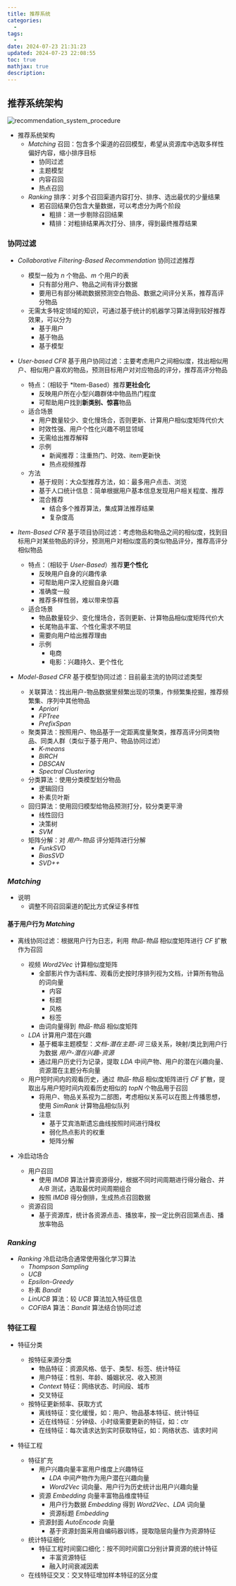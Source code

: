 ```yaml
---
title: 推荐系统
categories:
  - 
tags:
  - 
date: 2024-07-23 21:31:23
updated: 2024-07-23 22:08:55
toc: true
mathjax: true
description: 
---
```


##  推荐系统架构

![recommendation_system_procedure](imgs/recommendation_system_procedure_3.png)

-   推荐系统架构
    -   *Matching* 召回：包含多个渠道的召回模型，希望从资源库中选取多样性偏好内容，缩小排序目标
        -   协同过滤
        -   主题模型
        -   内容召回
        -   热点召回
    -   *Ranking* 排序：对多个召回渠道内容打分、排序、选出最优的少量结果
        -   若召回结果仍包含大量数据，可以考虑分为两个阶段
            -   粗排：进一步剔除召回结果
            -   精排：对粗排结果再次打分、排序，得到最终推荐结果

### 协同过滤

-   *Collaborative Filtering-Based Recommendation* 协同过滤推荐
    -   模型一般为 $n$ 个物品、$m$ 个用户的表
        -   只有部分用户、物品之间有评分数据
        -   要用已有部分稀疏数据预测空白物品、数据之间评分关系，推荐高评分物品
    -   无需太多特定领域的知识，可通过基于统计的机器学习算法得到较好推荐效果，可以分为
        -   基于用户
        -   基于物品
        -   基于模型

-   *User-based CFR* 基于用户协同过滤：主要考虑用户之间相似度，找出相似用户、相似用户喜欢的物品，预测目标用户对对应物品的评分，推荐高评分物品
    -   特点：（相较于 *Item-Based）推荐**更社会化**
        -   反映用户所在小型兴趣群体中物品热门程度
        -   可帮助用户找到**新类别、惊喜**物品
    -   适合场景
        -   用户数量较少、变化慢场合，否则更新、计算用户相似度矩阵代价大
        -   时效性强、用户个性化兴趣不明显领域
        -   无需给出推荐解释
        -   示例
            -   新闻推荐：注重热门、时效、item更新快
            -   热点视频推荐
    -   方法
        -   基于规则：大众型推荐方法，如：最多用户点击、浏览
        -   基于人口统计信息：简单根据用户基本信息发现用户相关程度、推荐
        -   混合推荐
            -   结合多个推荐算法，集成算法推荐结果
            -   复杂度高

-   *Item-Based CFR* 基于项目协同过滤：考虑物品和物品之间的相似度，找到目标用户对某些物品的评分，预测用户对相似度高的类似物品评分，推荐高评分相似物品
    -   特点：（相较于 *User-Based*）推荐**更个性化**
        -   反映用户自身的兴趣传承
        -   可帮助用户深入挖掘自身兴趣
        -   准确度一般
        -   推荐多样性弱，难以带来惊喜
    -   适合场景
        -   物品数量较少、变化慢场合，否则更新、计算物品相似度矩阵代价大
        -   长尾物品丰富、个性化需求不明显
        -   需要向用户给出推荐理由
        -   示例
            -   电商
            -   电影：兴趣持久、更个性化

-   *Model-Based CFR* 基于模型协同过滤：目前最主流的协同过滤类型
    -   关联算法：找出用户-物品数据里频繁出现的项集，作频繁集挖掘，推荐频繁集、序列中其他物品
        -   *Apriori*
        -   *FPTree*
        -   *PrefixSpan*
    -   聚类算法：按照用户、物品基于一定距离度量聚类，推荐高评分同类物品、同类人群（类似于基于用户、物品协同过滤）
        -   *K-means*
        -   *BIRCH*
        -   *DBSCAN*
        -   *Spectral Clustering*
    -   分类算法：使用分类模型划分物品
        -   逻辑回归
        -   朴素贝叶斯
    -   回归算法：使用回归模型给物品预测打分，较分类更平滑
        -   线性回归
        -   决策树
        -   *SVM*
    -   矩阵分解：对 *用户-物品* 评分矩阵进行分解
        -   *FunkSVD*
        -   *BiasSVD*
        -   *SVD++*

### *Matching*

-   说明
    -   调整不同召回渠道的配比方式保证多样性

####    基于用户行为 *Matching*

-   离线协同过滤：根据用户行为日志，利用 *物品-物品* 相似度矩阵进行 *CF* 扩散作为召回
    -   视频 *Word2Vec* 计算相似度矩阵
        -   全部影片作为语料库、观看历史按时序排列视为文档，计算所有物品的词向量
            -   内容
            -   标题
            -   风格
            -   标签
        -   由词向量得到 *物品-物品* 相似度矩阵
    -   *LDA* 计算用户潜在兴趣
        -   基于概率主题模型：*文档-潜在主题-词* 三级关系，映射/类比到用户行为数据 *用户-潜在兴趣-资源*
        -   通过用户历史行为记录，提取 *LDA* 中间产物、用户的潜在兴趣向量、资源潜在主题分布向量
    -   用户短时间内的观看历史，通过 *物品-物品* 相似度矩阵进行 *CF* 扩散，提取出与用户短时间内观看历史相似的 *topN* 个物品用于召回
        -   将用户、物品关系视为二部图，考虑相似关系可以在图上传播思想，使用 *SimRank* 计算物品相似队列
        -   注意
            -   基于艾宾浩斯遗忘曲线按照时间进行降权
            -   弱化热点影片的权重
            -   矩阵分解

-   冷启动场合
    -   用户召回
        -   使用 *IMDB* 算法计算资源得分，根据不同时间周期进行得分融合、并 *A/B* 测试，选取最优时间周期组合
        -   按照 *IMDB* 得分倒排，生成热点召回数据
    -   资源召回
        -   基于资源库，统计各资源点击、播放率，按一定比例召回第点击、播放率物品

### *Ranking*

-   *Ranking* 冷启动场合通常使用强化学习算法
    -   *Thompson Sampling*
    -   *UCB*
    -   *Epsilon-Greedy*
    -   朴素 *Bandit*
    -   *LinUCB* 算法：较 *UCB* 算法加入特征信息
    -   *COFIBA* 算法：*Bandit* 算法结合协同过滤

### 特征工程

-   特征分类
    -   按特征来源分类
        -   物品特征：资源风格、低于、类型、标签、统计特征
        -   用户特征：性别、年龄、婚姻状况、收入预测
        -   *Context* 特征：网络状态、时间段、城市
        -   交叉特征
    -   按特征更新频率、获取方式
        -   离线特征：变化缓慢，如：用户、物品基本特征、统计特征
        -   近在线特征：分钟级、小时级需要更新的特征，如：ctr
        -   在线特征：每次请求达到实时获取特征，如：网络状态、请求时间

-   特征工程
    -   特征扩充
        -   用户兴趣向量丰富用户维度上兴趣特征
            -   *LDA* 中间产物作为用户潜在兴趣向量
            -   *Word2Vec* 词向量、用户行为历史统计出用户兴趣向量
        -   资源 *Embedding* 向量丰富物品维度特征
            -   用户行为数据 *Embedding* 得到 *Word2Vec*、*LDA* 词向量
            -   资源标题 *Embedding*
        -   资源封面 *AutoEncode* 向量
            -   基于资源封面采用自编码器训练，提取隐层向量作为资源特征
    -   统计特征细化
        -   特征工程时间窗口细化：按不同时间窗口分别计算资源的统计特征
            -   丰富资源特征
            -   融入时间衰减因素
    -   在线特征交叉：交叉特征增加样本特征的区分度


